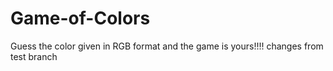 # Game-of-Colors
Guess the color given in RGB format and the game is yours!!!!
changes from test branch

